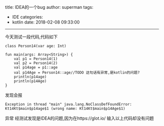 title: IDEA的一个bug
author: superman
tags:
  - IDE
categories:
  - kotlin
date: 2018-02-08 09:33:00
---
今天测试一段代码,代码如下
<!--more-->
```
class Person14(var age: Int)

fun main(args: Array<String>) {
    val p1 = Person14(1)
    val p2 = Person14(2)
    val p14age = p1::age
    val p14Age = Person14::age//TODO 这句话有异常,是kotlin的问题?
    println(p14age)
    println(p14Age)
}
```

发现会报
```
Exception in thread "main" java.lang.NoClassDefFoundError: Kt14Kt$main$p14age$1 (wrong name: Kt14Kt$main$p14Age$1)
```
异常
经测试发现是IDEA的问题,因为在https://glot.io/ 输入以上代码却没有问题